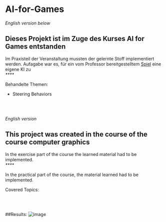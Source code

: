 # AI-for-Games
_English version below_

## Dieses Projekt ist im Zuge des Kurses AI for Games entstanden

Im Praxisteil der Veranstaltung mussten der gelernte Stoff implementiert werden. Aufagabe war es, für ein vom Professor bereitgestelltem [Spiel](##Results) eine eigene KI zu <br>
_****_

Behandelte Themen:
- Steering Behaviors

<br>
<br>

_English version_
## This project was created in the course of the course computer graphics

In the exercise part of the course the learned material had to be implemented.<br>
_****_

In the practical part of the course, the material learned had to be implemented.

Covered Topics:

<br>
<br>

##Results:
![image](https://github.com/boTimPact/AI-for-Games/assets/119596476/a0b4d761-109a-497d-8138-384773377a34)
